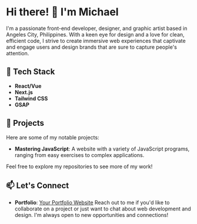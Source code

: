 # Hi there! 👋 I'm Michael

I'm a passionate front-end developer, designer, and graphic artist based in Angeles City, Philippines. With a keen eye for design and a love for clean, efficient code, I strive to create immersive web experiences that captivate and engage users and design brands that are sure to capture people's attention.

## 🔧 Tech Stack

- **React/Vue**
- **Next.js**
- **Tailwind CSS**
- **GSAP**

## 🚀 Projects

Here are some of my notable projects:

- **Mastering JavaScript**: A website with a variety of JavaScript programs, ranging from easy exercises to complex applications.

Feel free to explore my repositories to see more of my work!

## 📫 Let's Connect

- **Portfolio**: [Your Portfolio Website]([https://www.yourportfolio.com](https://maykiyeldavs.vercel.app/))
Reach out to me if you'd like to collaborate on a project or just want to chat about web development and design. I'm always open to new opportunities and connections!
